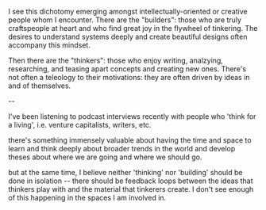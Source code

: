 I see this dichotomy emerging amongst intellectually-oriented or creative people whom I encounter. There are the "builders": those who are truly craftspeople at heart and who find great joy in the flywheel of tinkering. The desires to understand systems deeply and create beautiful designs often accompany this mindset. 

Then there are the "thinkers": those who enjoy writing, analzying, researching, and teasing apart concepts and creating new ones. There's not often a teleology to their motivations: they are often driven by ideas in and of themselves. 

-- 

I've been listening to podcast interviews recently with people who 'think for a living', i.e. venture capitalists, writers, etc. 

there's something immensely valuable about having the time and space to learn and think deeply about broader trends in the world and develop theses about where we are going and where we should go.

but at the same time, I believe neither 'thinking' nor 'building' should be done in isolation -- there should be feedback loops between the ideas that thinkers play with and the material that tinkerers create. I don't see enough of this happening in the spaces I am involved in. 
